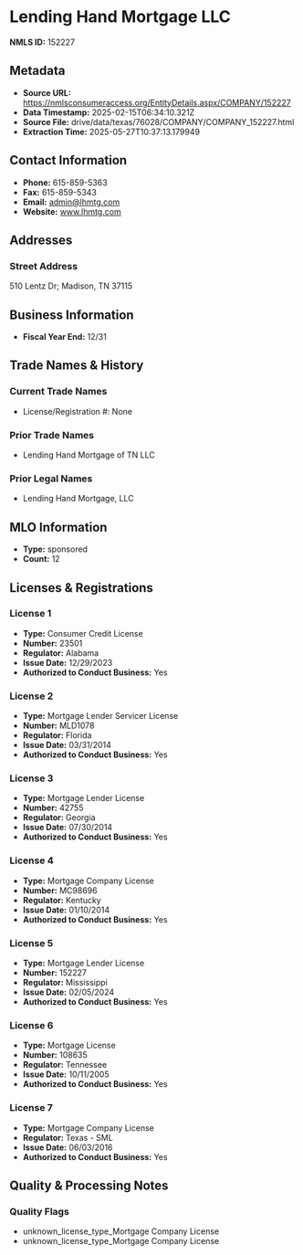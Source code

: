 # Lending Hand Mortgage LLC

**NMLS ID:** 152227

## Metadata
- **Source URL:** https://nmlsconsumeraccess.org/EntityDetails.aspx/COMPANY/152227
- **Data Timestamp:** 2025-02-15T06:34:10.321Z
- **Source File:** drive/data/texas/76028/COMPANY/COMPANY_152227.html
- **Extraction Time:** 2025-05-27T10:37:13.179949

## Contact Information
- **Phone:** 615-859-5363
- **Fax:** 615-859-5343
- **Email:** admin@lhmtg.com
- **Website:** www.lhmtg.com

## Addresses
### Street Address
510 Lentz Dr; Madison, TN 37115

## Business Information
- **Fiscal Year End:** 12/31

## Trade Names & History
### Current Trade Names
- License/Registration #: None

### Prior Trade Names
- Lending Hand Mortgage of TN LLC

### Prior Legal Names
- Lending Hand Mortgage, LLC

## MLO Information
- **Type:** sponsored
- **Count:** 12

## Licenses & Registrations

### License 1
- **Type:** Consumer Credit License
- **Number:** 23501
- **Regulator:** Alabama
- **Issue Date:** 12/29/2023
- **Authorized to Conduct Business:** Yes

### License 2
- **Type:** Mortgage Lender Servicer License
- **Number:** MLD1078
- **Regulator:** Florida
- **Issue Date:** 03/31/2014
- **Authorized to Conduct Business:** Yes

### License 3
- **Type:** Mortgage Lender License
- **Number:** 42755
- **Regulator:** Georgia
- **Issue Date:** 07/30/2014
- **Authorized to Conduct Business:** Yes

### License 4
- **Type:** Mortgage Company License
- **Number:** MC98696
- **Regulator:** Kentucky
- **Issue Date:** 01/10/2014
- **Authorized to Conduct Business:** Yes

### License 5
- **Type:** Mortgage Lender License
- **Number:** 152227
- **Regulator:** Mississippi
- **Issue Date:** 02/05/2024
- **Authorized to Conduct Business:** Yes

### License 6
- **Type:** Mortgage License
- **Number:** 108635
- **Regulator:** Tennessee
- **Issue Date:** 10/11/2005
- **Authorized to Conduct Business:** Yes

### License 7
- **Type:** Mortgage Company License
- **Regulator:** Texas - SML
- **Issue Date:** 06/03/2016
- **Authorized to Conduct Business:** Yes

## Quality & Processing Notes
### Quality Flags
- unknown_license_type_Mortgage Company License
- unknown_license_type_Mortgage Company License
